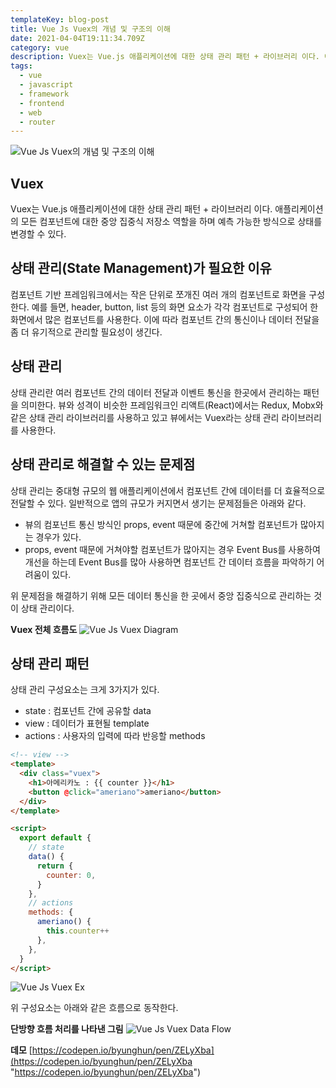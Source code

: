 ```yaml
---
templateKey: blog-post
title: Vue Js Vuex의 개념 및 구조의 이해
date: 2021-04-04T19:11:34.709Z
category: vue
description: Vuex는 Vue.js 애플리케이션에 대한 상태 관리 패턴 + 라이브러리 이다. 애플리케이션의 모든 컴포넌트에 대한 중앙 집중식 저장소 역할을 하며 예측 가능한 방식으로 상태를 변경할 수 있다.
tags:
  - vue
  - javascript
  - framework
  - frontend
  - web
  - router
---
```


![Vue Js Vuex의 개념 및 구조의 이해](/assets/vue-logo.png "Vue Js Vuex의 개념 및 구조의 이해")

## Vuex

Vuex는 Vue.js 애플리케이션에 대한 상태 관리 패턴 + 라이브러리 이다. 애플리케이션의 모든 컴포넌트에 대한 중앙 집중식 저장소 역할을 하며 예측 가능한 방식으로 상태를 변경할 수 있다.

## 상태 관리(State Management)가 필요한 이유

컴포넌트 기반 프레임워크에서는 작은 단위로 쪼개진 여러 개의 컴포넌트로 화면을 구성한다. 예를 들면, header, button, list 등의 화면 요소가 각각 컴포넌트로 구성되어 한 화면에서 많은 컴포넌트를 사용한다. 이에 따라 컴포넌트 간의 통신이나 데이터 전달을 좀 더 유기적으로 관리할 필요성이 생긴다.

## 상태 관리

상태 관리란 여러 컴포넌트 간의 데이터 전달과 이벤트 통신을 한곳에서 관리하는 패턴을 의미한다. 뷰와 성격이 비슷한 프레임워크인 리액트(React)에서는 Redux, Mobx와 같은 상태 관리 라이브러리를 사용하고 있고 뷰에서는 Vuex라는 상태 관리 라이브러리를 사용한다.

## 상태 관리로 해결할 수 있는 문제점

상태 관리는 중대형 규모의 웹 애플리케이션에서 컴포넌트 간에 데이터를 더 효율적으로 전달할 수 있다. 일반적으로 앱의 규모가 커지면서 생기는 문제점들은 아래와 같다.

- 뷰의 컴포넌트 통신 방식인 props, event 때문에 중간에 거쳐할 컴포넌트가 많아지는 경우가 있다.
- props, event 때문에 거쳐야할 컴포넌트가 많아지는 경우 Event Bus를 사용하여 개선을 하는데 Event Bus를 많아 사용하면 컴포넌트 간 데이터 흐름을 파악하기 어려움이 있다.

위 문제점을 해결하기 위해 모든 데이터 통신을 한 곳에서 중앙 집중식으로 관리하는 것이 상태 관리이다.

**Vuex 전체 흐름도**
![Vue Js Vuex Diagram](/assets/vuex-diagram.png "Vue Js Vuex Diagram")

## 상태 관리 패턴

상태 관리 구성요소는 크게 3가지가 있다.

- state : 컴포넌트 간에 공유할 data
- view : 데이터가 표현될 template
- actions : 사용자의 입력에 따라 반응할 methods

```html
<!-- view -->
<template>
  <div class="vuex">
    <h1>아메리카노 : {{ counter }}</h1>
    <button @click="ameriano">ameriano</button>
  </div>
</template>

<script>
  export default {
    // state
    data() {
      return {
        counter: 0,
      }
    },
    // actions
    methods: {
      ameriano() {
        this.counter++
      },
    },
  }
</script>
```

![Vue Js Vuex Ex](/assets/vuex-ameriano-ex.png "Vue Js Vuex Ex")

위 구성요소는 아래와 같은 흐름으로 동작한다.

**단방향 흐름 처리를 나타낸 그림**
![Vue Js Vuex Data Flow](/assets/vuex-state-one-way-data-flow.png "Vue Js Vuex Data Flow")

**데모**
[https://codepen.io/byunghun/pen/ZELyXba](https://codepen.io/byunghun/pen/ZELyXba "https://codepen.io/byunghun/pen/ZELyXba")
